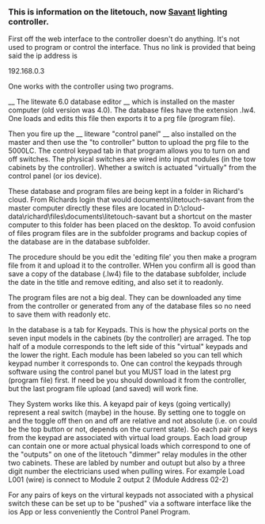 ### This is information on the litetouch, now [Savant](http://www.savantsystems.com/litetouch_home.aspx) lighting controller.

First off the web interface to the controller doesn't do anything.  It's not used to program or control the interface.  Thus no link is provided that being said the ip address is

192.168.0.3

One works with the controller using two programs.  

__ The litewate 6.0 database editor __ which is installed on the master computer (old version was 4.0).  The database files have the extension .lw4.   One loads and edits this file then exports it to a prg file (program file).  

Then you fire up the __ liteware "control panel" __ also installed on the master and then use the "to controller" button to upload the prg file to the 5000LC.   The control keypad tab in that program allows you to turn on and off switches.   The physical switches are wired into input modules (in the tow cabinets by the controller).  Whether a switch is actuated "virtually" from the control panel (or ios device).

These database and program files are being kept in a folder in Richard's cloud.
From Richards login that would  documents\litetouch-savant  from the master computer directly these files are located in D:\cloud-data\richard\files\documents\litetouch-savant but a shortcut on the master computer to this folder has been placed on the desktop.  To avoid confusion of files program files are in the subfolder programs and backup copies of the database are in the database subfolder.  

The procedure should be you edit the 'editing file'  you then make a program file from it and upload it to the controller.  WHen you confirm all is good than save a copy of the database (.lw4) file to the database subfolder, include the date in the title and remove editing, and also set it to readonly.

The program files are not a big deal. They can be downloaded any time from the controller or generated from any of the database files so no need to save them with readonly etc.

In the database is a tab for Keypads.  This is how the physical ports on the seven input models in the cabinets (by the controller) are arraged.  The top half of a module corresponds to the left side of this "virtual" keypads and the lower the right.  Each module has been labeled so  you can tell which keypad number it corresponds to.  One can control the keypads through software using the control panel but you MUST load in the latest prg (program file) first.  If need be you should download it from the controller, but the last program file upload (and saved) will work fine.   

They System works like this.   A keyapd pair of keys (going vertically) represent a real switch (maybe) in the house.  By setting one to toggle on and the toggle off then on and off are relative and not absolute (i.e. on could be the top button or not, depends on the current state).  So each pair of keys from the keypad are associated with virtual load groups.  Each load group can contain one or more actual physical loads which correspond to one of the "outputs" on one of the litetouch "dimmer" relay modules in the other two cabinets.  These are labled  by number and outupt but also by a three digit number the electricians used when pulling wires.  For example Load  L001 (wire) is connect to Module 2 output 2  (Module Address 02-2)

For any pairs of keys on the virtural keypads not associated with a physical switch these can be set up to be "pushed" via a software interface like the ios App or less conveniently the Control Panel Program.
